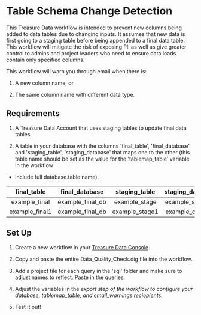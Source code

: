 Table Schema Change Detection
======

This Treasure Data workflow is intended to prevent new columns being added to data tables due to changing inputs. It 
assumes that new data is first going to a staging table before being appended to a final data table. This workflow will 
mitigate the risk of exposing PII as well as give greater control to admins and project leaders who need to ensure data 
loads contain only specified columns.

This workflow will warn you through email when there is:  

1. A new column name, or  

2. The same column name with different data type.

## Requirements

1. A Treasure Data Account that uses staging tables to update final data tables.

2. A table in your database with the columns 'final_table', 'final_database' and 'staging_table', 'staging_database' 
that maps one to the other (this table name should be set as the value for the 'tablemap_table' variable in the workflow
 - include full database.table name).

|final_table    |final_database    |staging_table   |staging_database   |
|:-------------:|:----------------:|:--------------:|:-----------------:|
|example_final  |example_final_db  |example_stage    |example_stageDB   |
|example_final1 |example_final_db  |example_stage1   |example_otherDB   |


## Set Up

1. Create a new workflow in your [Treasure Data Console](https://console.treasuredata.com/app/workflows/ "Treasure Data").

2. Copy and paste the entire Data_Quality_Check.dig file into the workflow.

3. Add a project file for each query in the 'sql' folder and make sure to adjust names to reflect. Paste in the queries.

4. Adjust the variables in the _export step of the workflow to configure your database, tablemap_table, 
and email_warnings reciepients._

5. Test it out!
